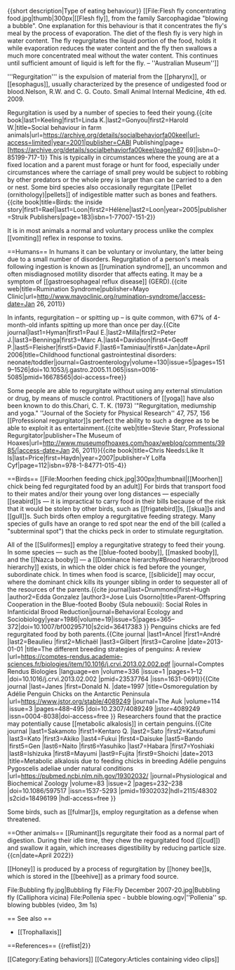 {{short description|Type of eating behaviour}}
[[File:Flesh fly concentrating food.jpg|thumb|300px|[[Flesh fly]], from the family Sarcophagidae "blowing a bubble". One explanation for this behaviour is that it concentrates the fly's meal by the process of evaporation. The diet of the flesh fly is very high in water content. The fly regurgitates the liquid portion of the food, holds it while evaporation reduces the water content and the fly then swallows a much more concentrated meal without the water content. This continues until sufficient amount of liquid is left for the fly. – ''Australian Museum'']]

'''Regurgitation''' is the expulsion of material from the [[pharynx]], or [[esophagus]], usually characterized by the presence of undigested food or blood.<ref>Nelson, R.W. and C. G. Couto. Small Animal Internal Medicine, 4th ed. 2009.</ref>

Regurgitation is used by a number of species to feed their young.<ref>{{cite book|last1=Keeling|first1=Linda K.|last2=Gonyou|first2=Harold W.|title=Social behaviour in farm animals|url=https://archive.org/details/socialbehaviorfa00keel|url-access=limited|year=2001|publisher=CABI Publishing|page=[https://archive.org/details/socialbehaviorfa00keel/page/n87 69]|isbn=0-85199-717-1}}</ref> This is typically in circumstances where the young are at a fixed location and a parent must forage or hunt for food, especially under circumstances where the carriage of small prey would be subject to robbing by other predators or the whole prey is larger than can be carried to a den or nest. Some bird species also occasionally regurgitate [[Pellet (ornithology)|pellets]] of indigestible matter such as bones and feathers.<ref>{{cite book|title=Birds: the inside story|first1=Rael|last1=Loon|first2=Hélène|last2=Loon|year=2005|publisher=Struik Publishers|page=183|isbn=1-77007-151-2}}</ref>

It is in most animals a normal and voluntary process unlike the complex [[vomiting]] reflex in response to toxins.

==Humans==
In humans it can be voluntary or involuntary, the latter being due to a small number of disorders. Regurgitation of a person's meals following ingestion is known as [[rumination syndrome]], an uncommon and often misdiagnosed motility disorder that affects eating. It may be a symptom of [[gastroesophageal reflux disease]] (GERD).<ref>{{cite web|title=Rumination Syndrome|publisher=Mayo Clinic|url=http://www.mayoclinic.org/rumination-syndrome/|access-date=Jan 26, 2011}}</ref>

In infants, regurgitation – or spitting up – is quite common, with 67% of 4-month-old infants spitting up more than once per day.<ref>{{Cite journal|last1=Hyman|first1=Paul E.|last2=Milla|first2=Peter J.|last3=Benninga|first3=Marc A.|last4=Davidson|first4=Geoff P.|last5=Fleisher|first5=David F.|last6=Taminiau|first6=Jan|date=April 2006|title=Childhood functional gastrointestinal disorders: neonate/toddler|journal=Gastroenterology|volume=130|issue=5|pages=1519–1526|doi=10.1053/j.gastro.2005.11.065|issn=0016-5085|pmid=16678565|doi-access=free}}</ref>

Some people are able to regurgitate without using any external stimulation or drug, by means of muscle control. Practitioners of [[yoga]] have also been known to do this.<ref>Chari, C. T. K. (1973) '"Regurgitation, mediumship and yoga." ''Journal of the Society for Physical Research'' 47, 757, 156</ref> [[Professional regurgitator]]s perfect the ability to such a degree as to be able to exploit it as entertainment.<ref>{{cite web|title=Stevie Starr, Professional Regurgitator|publisher=The Museum of Hoaxes|url=http://www.museumofhoaxes.com/hoax/weblog/comments/3985/|access-date=Jan 26, 2011}}</ref><ref>{{cite book|title=Chris Needs:Like It Is|last=Price|first=Haydn|year=2007|publisher=Y Lolfa Cyf|page=112|isbn=978-1-84771-015-4}}</ref>

==Birds==
[[File:Moorhen feeding chick.jpg|300px|thumbnail|[[Moorhen]] chick being fed regurgitated food by an adult]]
For birds that transport food to their mates and/or their young over long distances — especially [[seabird]]s — it is impractical to carry food in their bills because of the risk that it would be stolen by other birds, such as [[frigatebird]]s, [[skua]]s and [[gull]]s. Such birds often employ a regurgitative feeding strategy. Many species of gulls have an orange to red spot near the end of the bill (called a "subterminal spot") that the chicks peck in order to stimulate regurgitation.

All of the [[Suliformes]] employ a regurgitative strategy to feed their young. In some species — such as the [[blue-footed booby]], [[masked booby]], and the [[Nazca booby]] —  a [[Dominance hierarchy#Brood hierarchy|brood hierarchy]] exists, in which the older chick is fed before the younger, subordinate chick. In times when food is scarce, [[siblicide]] may occur, where the dominant chick kills its younger sibling in order to sequester all of the resources of the parents.<ref>{{cite journal|last=Drummond|first=Hugh |author2=Edda Gonzalez |author3=Jose Luis Osorno|title=Parent-Offspring Cooperation in the Blue-footed Booby (Sula nebouxii): Social Roles in Infanticidal Brood Reduction|journal=Behavioral Ecology and Sociobiology|year=1986|volume=19|issue=5|pages=365–372|doi=10.1007/bf00295710|s2cid=36417383 }}</ref> Penguins chicks are fed regurgitated food by both parents.<ref>{{Cite journal |last1=Ancel |first1=André |last2=Beaulieu |first2=Michaël |last3=Gilbert |first3=Caroline |date=2013-01-01 |title=The different breeding strategies of penguins: A review |url=https://comptes-rendus.academie-sciences.fr/biologies/item/10.1016/j.crvi.2013.02.002.pdf |journal=Comptes Rendus Biologies |language=en |volume=336 |issue=1 |pages=1–12 |doi=10.1016/j.crvi.2013.02.002 |pmid=23537764 |issn=1631-0691}}</ref><ref>{{Cite journal |last=Janes |first=Donald N. |date=1997 |title=Osmoregulation by Adélie Penguin Chicks on the Antarctic Peninsula |url=https://www.jstor.org/stable/4089249 |journal=The Auk |volume=114 |issue=3 |pages=488–495 |doi=10.2307/4089249 |jstor=4089249 |issn=0004-8038|doi-access=free }}</ref> Researchers found that the practice may potentially cause [[metabolic alkalosis]] in certain penguins.<ref>{{Cite journal |last1=Sakamoto |first1=Kentaro Q. |last2=Sato |first2=Katsufumi |last3=Kato |first3=Akiko |last4=Fukui |first4=Daisuke |last5=Bando |first5=Gen |last6=Naito |first6=Yasuhiko |last7=Habara |first7=Yoshiaki |last8=Ishizuka |first8=Mayumi |last9=Fujita |first9=Shoichi |date=2013 |title=Metabolic alkalosis due to feeding chicks in breeding Adélie penguins Pygoscelis adeliae under natural conditions |url=https://pubmed.ncbi.nlm.nih.gov/19302032/ |journal=Physiological and Biochemical Zoology |volume=83 |issue=2 |pages=232–238 |doi=10.1086/597517 |issn=1537-5293 |pmid=19302032|hdl=2115/48302 |s2cid=18496199 |hdl-access=free }}</ref>

Some birds, such as [[fulmar]]s, employ regurgitation as a defense when threatened.

==Other animals==
[[Ruminant]]s regurgitate their food as a normal part of digestion. During their idle time, they chew the regurgitated food ([[cud]]) and swallow it again, which increases digestibility by reducing particle size.{{cn|date=April 2022}}

[[Honey]] is produced by a process of regurgitation by [[honey bee]]s, which is stored in the [[beehive]] as a primary food source.

<gallery>
File:Bubbling fly.jpg|Bubbling fly
File:Fly December 2007-20.jpg|Bubbling fly (Calliphora vicina)
File:Pollenia spec - bubble blowing.ogv|''Pollenia'' sp. blowing bubbles (video, 3m 1s)
</gallery>

== See also ==
* [[Trophallaxis]]

==References==
{{reflist|2}}

[[Category:Eating behaviors]]
[[Category:Articles containing video clips]]